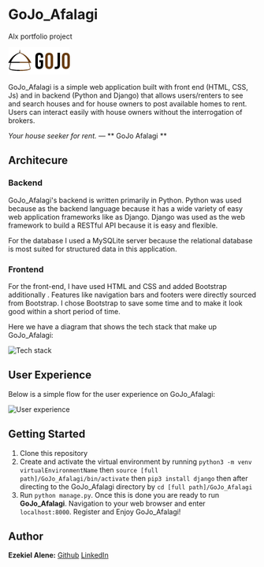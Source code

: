 # GoJo_Afalagi
Alx portfolio project

![GoJo_Afalagi logo](/static/img/gojo.png)

GoJo_Afalagi is a simple web application built with front end (HTML, CSS, Js) and in backend (Python and Django) that allows users/renters to see and search houses and for house owners to post available homes to rent. Users can interact easily with house owners without the interrogation of brokers.

*Your house seeker for rent.*
― ** GoJo Afalagi **

## Architecure

### Backend

GoJo_Afalagi's backend is written primarily in Python. Python was used because as the backend language because it has a wide variety of easy web application frameworks like as Django. Django was used as the web framework to build a RESTful API because it is easy and flexible. 

For the database I used a MySQLite server because the relational database is most suited for structured data in this application.

### Frontend

For the front-end, I have used HTML and CSS and added Bootstrap additionally . Features like navigation bars and footers were directly sourced from Bootstrap. I chose Bootstrap to save some time and to make it look good within a short period of time.

Here we have a diagram that shows the tech stack that make up GoJo_Afalagi:

![Tech stack](/static/img/techstack.png)

## User Experience

Below is a simple flow for the user experience on GoJo_Afalagi:

![User experience](/static/imag/user_exp.png)

## Getting Started

1. Clone this repository
2. Create and activate the virtual environment by running 
`python3 -m venv virtualEnvironmentName` then `source [full path]/GoJo_Afalagi/bin/activate` then `pip3 install django` then after directing to the GoJo_Afalagi directory by `cd [full path]/GoJo_Afalagi`
3. Run `python manage.py`. Once this is done you are ready to run **GoJo_Afalagi**. Navigation to your web browser and enter `localhost:8000`. Register and Enjoy GoJo_Afalagi!

## Author

**Ezekiel Alene:** [Github](https://github.com/ezekielmisgae/)
[LinkedIn](https://www.linkedin.com/in/ezekielmisgae)

